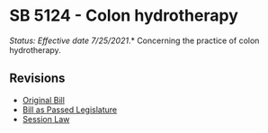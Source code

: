 # SB 5124 - Colon hydrotherapy
*Status: Effective date 7/25/2021*.*
Concerning the practice of colon hydrotherapy.

## Revisions
* [Original Bill](1/)
* [Bill as Passed Legislature](1/)
* [Session Law](1/)